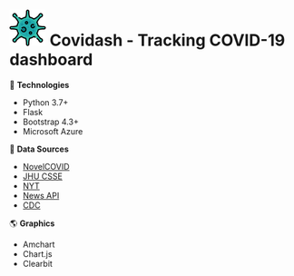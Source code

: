 # ![logo](/static/favicon/virus2.png) **Covidash - Tracking COVID-19 dashboard**

🚀 **Technologies**

-   Python 3.7+
-   Flask
-   Bootstrap 4.3+
-   Microsoft Azure

📰 **Data Sources**

-   [NovelCOVID](https://github.com/novelcovid/API)
-   [JHU CSSE](https://github.com/CSSEGISandData/COVID-19/tree/master/csse_covid_19_data/csse_covid_19_time_series)
-   [NYT](https://github.com/nytimes/covid-19-data)
-   [News API](https://newsapi.org/)
-   [CDC](https://www.cdc.gov/)

🌎 **Graphics**

-   Amchart
-   Chart.js
-   Clearbit
